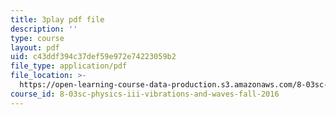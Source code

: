 ```yaml
---
title: 3play pdf file
description: ''
type: course
layout: pdf
uid: c43ddf394c37def59e972e74223059b2
file_type: application/pdf
file_location: >-
  https://open-learning-course-data-production.s3.amazonaws.com/8-03sc-physics-iii-vibrations-and-waves-fall-2016/c43ddf394c37def59e972e74223059b2_8kcvyoHsXrw.pdf
course_id: 8-03sc-physics-iii-vibrations-and-waves-fall-2016
---
```

